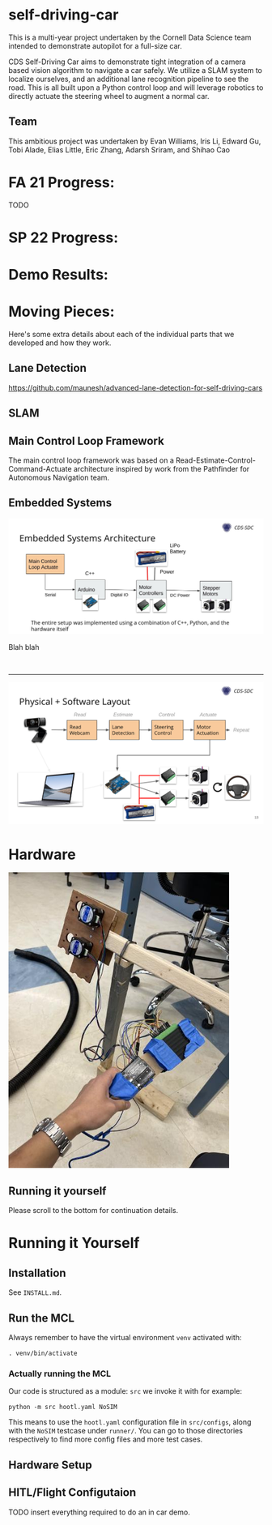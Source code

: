 # self-driving-car
This is a multi-year project undertaken by the Cornell Data Science team intended to demonstrate autopilot for a full-size car.

CDS Self-Driving Car aims to demonstrate tight integration of a camera based vision algorithm to navigate a car safely. We utilize a SLAM system to localize ourselves, and an additional lane recognition pipeline to see the road. This is all built upon a Python control loop and will leverage robotics to directly actuate the steering wheel to augment a normal car.

## Team
This ambitious project was undertaken by Evan Williams, Iris Li, Edward Gu, Tobi Alade, Elias Little, Eric Zhang, Adarsh Sriram, and Shihao Cao

# FA 21 Progress:
TODO

# SP 22 Progress:

# Demo Results:

# Moving Pieces:
Here's some extra details about each of the individual parts that we developed and how they work.

## Lane Detection
https://github.com/maunesh/advanced-lane-detection-for-self-driving-cars

## SLAM

## Main Control Loop Framework
The main control loop framework was based on a Read-Estimate-Control-Command-Actuate architecture inspired by work from the Pathfinder for Autonomous Navigation team.


## Embedded Systems

![Alt text](images/es-arch-hardware.jpg?raw=true "Hardware Stack")

Blah blah

<br>
<hr></hr>

![Alt text](images/embedded-systems-arch.jpg?raw=true "Embedded Systems Architecture")

# Hardware

![Alt text](images/hardware-stand.jpg?raw=true "Hardware Stand")

## Running it yourself
Please scroll to the bottom for continuation details.

# Running it Yourself

## Installation

See `INSTALL.md`.

## Run the MCL

Always remember to have the virtual environment `venv` activated with: 

```
. venv/bin/activate
```

### Actually running the MCL

Our code is structured as a module: `src` we invoke it with for example:


```
python -m src hootl.yaml NoSIM
```

This means to use the `hootl.yaml` configuration file in `src/configs`, along with the
`NoSIM` testcase under `runner/`. You can go to those directories respectively to find more config files
and more test cases.

## Hardware Setup

## HITL/Flight Configutaion
TODO insert everything required to do an in car demo.
